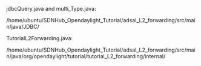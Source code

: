 jdbcQuery.java and multi_Type.java:

/home/ubuntu/SDNHub_Opendaylight_Tutorial/adsal_L2_forwarding/src/main/java/JDBC/

TutorialL2Forwarding.java:

/home/ubuntu/SDNHub_Opendaylight_Tutorial/adsal_L2_forwarding/src/main/java/org/opendaylight/tutorial/tutorial_L2_forwarding/internal/
